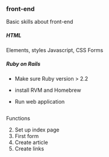### front-end
Basic skills about front-end

##### HTML
Elements, styles
Javascript, CSS
Forms

##### Ruby on Rails
- Make sure Ruby version > 2.2
- install RVM and Homebrew

- Run web application

``` bin/rails server
```

Functions

2. Set up index page
3. First form
4. Create article
5. Create links
